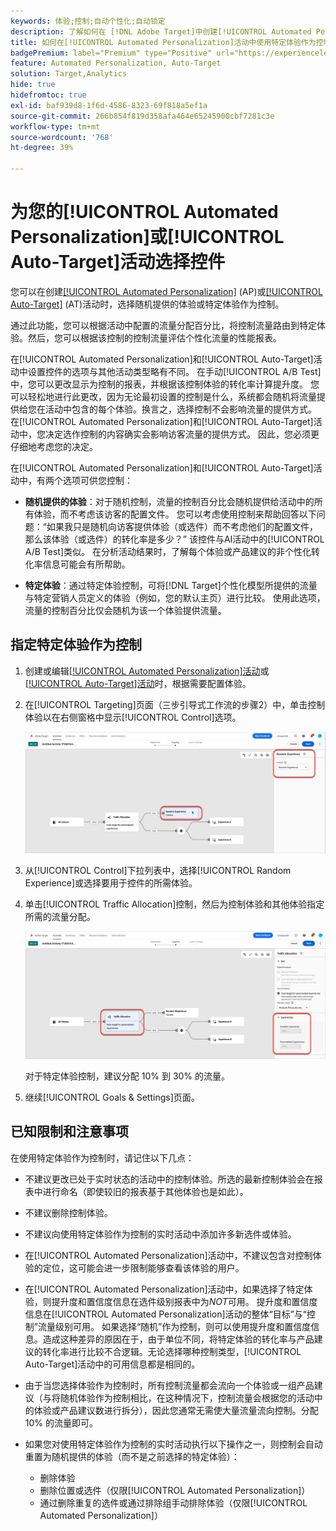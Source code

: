 ```yaml
---
keywords: 体验;控制;自动个性化;自动锁定
description: 了解如何在 [!DNL Adobe Target]中创建[!UICONTROL Automated Personalization] (AP)或[!UICONTROL Auto-Target]活动时选择要用作控制的体验。
title: 如何在[!UICONTROL Automated Personalization]活动中使用特定体验作为控制？
badgePremium: label="Premium" type="Positive" url="https://experienceleague.adobe.com/docs/target/using/introduction/intro.html?lang=en#premium newtab=true" tooltip="查看Target Premium中包含的内容。"
feature: Automated Personalization, Auto-Target
solution: Target,Analytics
hide: true
hidefromtoc: true
exl-id: baf939d8-1f6d-4586-8323-69f818a5ef1a
source-git-commit: 266b854f819d358afa464e65245900cbf7281c3e
workflow-type: tm+mt
source-wordcount: '768'
ht-degree: 39%

---
```


# 为您的[!UICONTROL Automated Personalization]或[!UICONTROL Auto-Target]活动选择控件

您可以在创建[[!UICONTROL Automated Personalization]](/help/main/c-activities/t-automated-personalization/automated-personalization.md) (AP)或[[!UICONTROL Auto-Target]](/help/main/c-activities/auto-target/auto-target-to-optimize.md) (AT)活动时，选择随机提供的体验或特定体验作为控制。

通过此功能，您可以根据活动中配置的流量分配百分比，将控制流量路由到特定体验。然后，您可以根据该控制的控制流量评估个性化流量的性能报表。

在[!UICONTROL Automated Personalization]和[!UICONTROL Auto-Target]活动中设置控件的选项与其他活动类型略有不同。 在手动[!UICONTROL A/B Test]中，您可以更改显示为控制的报表，并根据该控制体验的转化率计算提升度。 您可以轻松地进行此更改，因为无论最初设置的控制是什么，系统都会随机将流量提供给您在活动中包含的每个体验。换言之，选择控制不会影响流量的提供方式。 在[!UICONTROL Automated Personalization]和[!UICONTROL Auto-Target]活动中，您决定选作控制的内容确实会影响访客流量的提供方式。 因此，您必须更仔细地考虑您的决定。

在[!UICONTROL Automated Personalization]和[!UICONTROL Auto-Target]活动中，有两个选项可供您控制：

* **随机提供的体验**：对于随机控制，流量的控制百分比会随机提供给活动中的所有体验，而不考虑该访客的配置文件。 您可以考虑使用控制来帮助回答以下问题：“如果我只是随机向访客提供体验（或选件）而不考虑他们的配置文件，那么该体验（或选件）的转化率是多少？” 该控件与AI活动中的[!UICONTROL A/B Test]类似。 在分析活动结果时，了解每个体验或产品建议的非个性化转化率信息可能会有所帮助。

* **特定体验**：通过特定体验控制，可将[!DNL Target]个性化模型所提供的流量与特定营销人员定义的体验（例如，您的默认主页）进行比较。 使用此选项，流量的控制百分比仅会随机为该一个体验提供流量。

## 指定特定体验作为控制

1. 创建或编辑[[!UICONTROL Automated Personalization]活动](/help/main/c-activities/t-automated-personalization/create-ap-activity.md)或[[!UICONTROL Auto-Target]活动](/help/main/c-activities/t-test-ab/t-test-create-ab/ab-audience.md)时，根据需要配置体验。
1. 在[!UICONTROL Targeting]页面（三步引导式工作流的步骤2）中，单击控制体验以在右侧窗格中显示[!UICONTROL Control]选项。

   ![控制面板](/help/main/c-activities/t-automated-personalization/assets/control.png)

1. 从[!UICONTROL Control]下拉列表中，选择[!UICONTROL Random Experience]或选择要用于控件的所需体验。

1. 单击[!UICONTROL Traffic Allocation]控制，然后为控制体验和其他体验指定所需的流量分配。

   ![流量分配边栏](/help/main/c-activities/t-automated-personalization/assets/traffic-allocation.png)

   对于特定体验控制，建议分配 10% 到 30% 的流量。

1. 继续[!UICONTROL Goals & Settings]页面。

## 已知限制和注意事项

在使用特定体验作为控制时，请记住以下几点：

* 不建议更改已处于实时状态的活动中的控制体验。所选的最新控制体验会在报表中进行命名（即使较旧的报表基于其他体验也是如此）。
* 不建议删除控制体验。
* 不建议向使用特定体验作为控制的实时活动中添加许多新选件或体验。
* 在[!UICONTROL Automated Personalization]活动中，不建议包含对控制体验的定位，这可能会进一步限制能够查看该体验的用户。
* 在[!UICONTROL Automated Personalization]活动中，如果选择了特定体验，则提升度和置信度信息在选件级别报表中为&#x200B;*NOT*&#x200B;可用。 提升度和置信度信息在[!UICONTROL Automated Personalization]活动的整体“目标”与“控制”流量级别可用。 如果选择“随机”作为控制，则可以使用提升度和置信度信息。造成这种差异的原因在于，由于单位不同，将特定体验的转化率与产品建议的转化率进行比较不合逻辑。无论选择哪种控制类型，[!UICONTROL Auto-Target]活动中的可用信息都是相同的。
* 由于当您选择体验作为控制时，所有控制流量都会流向一个体验或一组产品建议（与将随机体验作为控制相比，在这种情况下，控制流量会根据您的活动中的体验或产品建议数进行拆分），因此您通常无需使大量流量流向控制。分配 10% 的流量即可。
* 如果您对使用特定体验作为控制的实时活动执行以下操作之一，则控制会自动重置为随机提供的体验（而不是之前选择的特定体验）：

   * 删除体验
   * 删除位置或选件（仅限[!UICONTROL Automated Personalization]）
   * 通过删除重复的选件或通过排除组手动排除体验（仅限[!UICONTROL Automated Personalization]）
